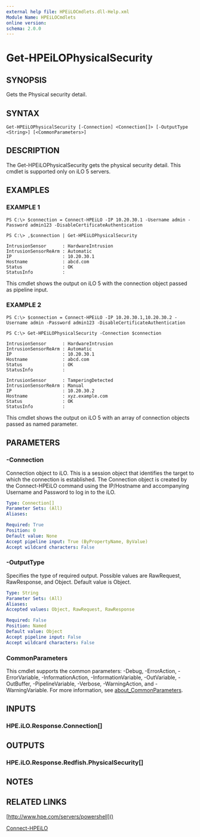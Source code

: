 ```yaml
---
external help file: HPEiLOCmdlets.dll-Help.xml
Module Name: HPEiLOCmdlets
online version:
schema: 2.0.0
---
```


# Get-HPEiLOPhysicalSecurity

## SYNOPSIS
Gets the Physical security detail.

## SYNTAX

```
Get-HPEiLOPhysicalSecurity [-Connection] <Connection[]> [-OutputType <String>] [<CommonParameters>]
```

## DESCRIPTION
The Get-HPEiLOPhysicalSecurity gets the physical security detail.
This cmdlet is supported only on iLO 5 servers.

## EXAMPLES

### EXAMPLE 1
```
PS C:\> $connection = Connect-HPEiLO -IP 10.20.30.1 -Username admin -Password admin123 -DisableCertificateAuthentication

PS C:\> ,$connection | Get-HPEiLOPhysicalSecurity

IntrusionSensor      : HardwareIntrusion
IntrusionSensorReArm : Automatic
IP                   : 10.20.30.1
Hostname             : abcd.com
Status               : OK
StatusInfo           :
```

This cmdlet shows the output on iLO 5 with the connection object passed as pipeline input.

### EXAMPLE 2
```
PS C:\> $connection = Connect-HPEiLO -IP 10.20.30.1,10.20.30.2 -Username admin -Password admin123 -DisableCertificateAuthentication

PS C:\> Get-HPEiLOPhysicalSecurity -Connection $connection

IntrusionSensor      : HardwareIntrusion
IntrusionSensorReArm : Automatic
IP                   : 10.20.30.1
Hostname             : abcd.com
Status               : OK
StatusInfo           : 

IntrusionSensor      : TamperingDetected
IntrusionSensorReArm : Manual
IP                   : 10.20.30.2
Hostname             : xyz.example.com
Status               : OK
StatusInfo           :
```

This cmdlet shows the output on iLO 5 with an array of connection objects passed as named parameter.

## PARAMETERS

### -Connection
Connection object to iLO.
This is a session object that identifies the target to which the connection is established.
The Connection object is created by the Connect-HPEiLO command using the IP/Hostname and accompanying Username and Password to log in to the iLO.

```yaml
Type: Connection[]
Parameter Sets: (All)
Aliases:

Required: True
Position: 0
Default value: None
Accept pipeline input: True (ByPropertyName, ByValue)
Accept wildcard characters: False
```

### -OutputType
Specifies the type of required output.
Possible values are RawRequest, RawResponse, and Object.
Default value is Object.

```yaml
Type: String
Parameter Sets: (All)
Aliases:
Accepted values: Object, RawRequest, RawResponse

Required: False
Position: Named
Default value: Object
Accept pipeline input: False
Accept wildcard characters: False
```

### CommonParameters
This cmdlet supports the common parameters: -Debug, -ErrorAction, -ErrorVariable, -InformationAction, -InformationVariable, -OutVariable, -OutBuffer, -PipelineVariable, -Verbose, -WarningAction, and -WarningVariable. For more information, see [about_CommonParameters](http://go.microsoft.com/fwlink/?LinkID=113216).

## INPUTS

### HPE.iLO.Response.Connection[]
## OUTPUTS

### HPE.iLO.Response.Redfish.PhysicalSecurity[]
## NOTES

## RELATED LINKS

[http://www.hpe.com/servers/powershell]()

[Connect-HPEiLO]()

